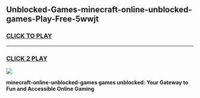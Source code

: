 
## Unblocked-Games-minecraft-online-unblocked-games-Play-Free-5wwjt
<h3>
<a href="https://premium76.site?title=minecraft-online-unblocked-games&ref=23A">CLICK TO PLAY</a></h3>
<hr>

<h3>
<a href="https://premium76.site?title=minecraft-online-unblocked-games&ref=23A">CLICK 2 PLAY</a>
  
</h3>

<a href="https://premium76.site?title=minecraft-online-unblocked-games&ref=23A"><img src="https://clearcache.store/games.png"></a>


**minecraft-online-unblocked-games games unblocked: Your Gateway to Fun and Accessible Online Gaming**
